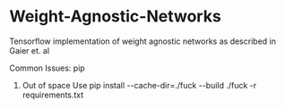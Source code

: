 # Weight-Agnostic-Networks
Tensorflow implementation of weight agnostic networks as described in Gaier et. al

Common Issues:
pip
  1) Out of space
  Use pip install --cache-dir=./fuck --build ./fuck -r requirements.txt
